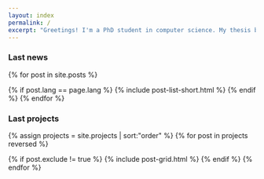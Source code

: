 ```yaml
---
layout: index
permalink: /
excerpt: "Greetings! I'm a PhD student in computer science. My thesis brings together the evaluation of human-computer interaction and electroencephalography recordings. More often than my advisers would like, I also toy with physiological sensors and machine learning."
---
```


### Last news

<div class="tiles" id="news">

{% for post in site.posts %}
  <!-- only show posts of current language, only brief versions -->
  {% if post.lang == page.lang %}
    {% include post-list-short.html %}
  {% endif %}
{% endfor %}
</div><!-- /.tiles -->

<!-- get to next line no matter what -->
<!--  <br style="clear: both" /> -->

### Last projects

<div class="tiles">

<!-- not really a "post", but it's the variable name used in the html, and it works the same for this kind of page -->
{% assign projects = site.projects | sort:"order"  %}
{% for post in projects reversed %}
  <!-- avoid to show an index page -->
  {% if post.exclude != true %}
    {% include post-grid.html %}
  {% endif %}
{% endfor %}
</div><!-- /.tiles -->

